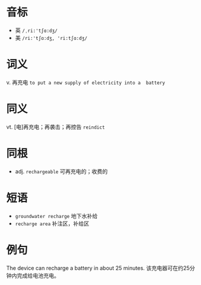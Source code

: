 # 音标

- 英 `/ˌri:'tʃɑ:dʒ/`
- 美 `/ri:'tʃɑ:dʒ, 'ri:tʃɑ:dʒ/`

# 词义

v. 再充电
`to put a new supply of electricity into a  battery`

# 同义

vt. [电]再充电；再袭击；再控告
`reindict`

# 同根

- adj. `rechargeable` 可再充电的；收费的

# 短语

- `groundwater recharge` 地下水补给
- `recharge area` 补注区，补给区

# 例句

The device can recharge a battery in about 25 minutes.
该充电器可在约25分钟内完成给电池充电。


